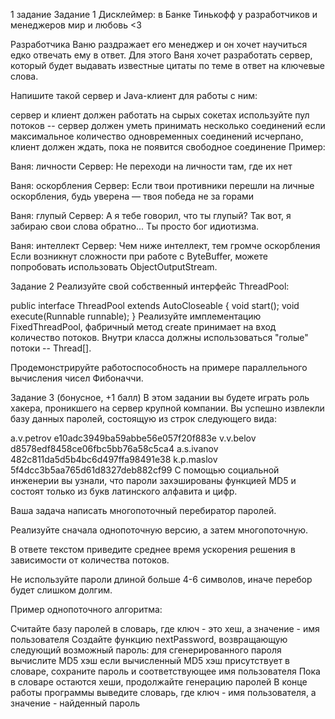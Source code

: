 1 задание
Задание 1
Дисклеймер: в Банке Тинькофф у разработчиков и менеджеров мир и любовь <3

Разработчика Ваню раздражает его менеджер и он хочет научиться едко отвечать ему в ответ. Для этого Ваня хочет разработать сервер, который будет выдавать известные цитаты по теме в ответ на ключевые слова.

Напишите такой сервер и Java-клиент для работы с ним:

сервер и клиент должен работать на сырых сокетах
используйте пул потоков -- сервер должен уметь принимать несколько соединений
если максимальное количество одновременных соединений исчерпано, клиент должен ждать, пока не появится свободное соединение
Пример:

Ваня: личности
Сервер: Не переходи на личности там, где их нет

Ваня: оскорбления
Сервер: Если твои противники перешли на личные оскорбления, будь уверена — твоя победа не за горами

Ваня: глупый
Сервер: А я тебе говорил, что ты глупый? Так вот, я забираю свои слова обратно... Ты просто бог идиотизма.

Ваня: интеллект
Сервер: Чем ниже интеллект, тем громче оскорбления
Если возникнут сложности при работе с ByteBuffer, можете попробовать использовать ObjectOutputStream.



Задание 2
Реализуйте свой собственный интерфейс ThreadPool:

public interface ThreadPool extends AutoCloseable {
void start();
void execute(Runnable runnable);
}
Реализуйте имплементацию FixedThreadPool, фабричный метод create принимает на вход количество потоков. Внутри класса должны использоваться "голые" потоки -- Thread[].

Продемонстрируйте работоспособность на примере параллельного вычисления чисел Фибоначчи.


Задание 3 (бонусное, +1 балл)
В этом задании вы будете играть роль хакера, проникшего на сервер крупной компании. Вы успешно извлекли базу данных паролей, состоящую из строк следующего вида:

a.v.petrov  e10adc3949ba59abbe56e057f20f883e
v.v.belov   d8578edf8458ce06fbc5bb76a58c5ca4
a.s.ivanov  482c811da5d5b4bc6d497ffa98491e38
k.p.maslov  5f4dcc3b5aa765d61d8327deb882cf99
С помощью социальной инженерии вы узнали, что пароли захэшированы функцией MD5 и состоят только из букв латинского алфавита и цифр.

Ваша задача написать многопоточный перебиратор паролей.

Реализуйте сначала однопоточную версию, а затем многопоточную.

В ответе текстом приведите среднее время ускорения решения в зависимости от количества потоков.

Не используйте пароли длиной больше 4-6 символов, иначе перебор будет слишком долгим.

Пример однопоточного алгоритма:

Считайте базу паролей в словарь, где ключ - это хеш, а значение - имя пользователя
Создайте функцию nextPassword, возвращающую следующий возможный пароль:
для сгенерированного пароля вычислите MD5 хэш
если вычисленный MD5 хэш присутствует в словаре, сохраните пароль и соответствующее имя пользователя
Пока в словаре остаются хеши, продолжайте генерацию паролей
В конце работы программы выведите словарь, где ключ - имя пользователя, а значение - найденный пароль
